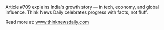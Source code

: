 Article #709 explains India's growth story — in tech, economy, and global influence. Think News Daily celebrates progress with facts, not fluff.

Read more at: www.thinknewsdaily.com